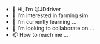- 👋 Hi, I’m @JDdriver
- 👀 I’m interested in farming sim 
- 🌱 I’m currently learning ...
- 💞️ I’m looking to collaborate on ...
- 📫 How to reach me ...

<!---
JDdriver/JDdriver is a ✨ special ✨ repository because its `README.md` (this file) appears on your GitHub profile.
You can click the Preview link to take a look at your changes.
--->
